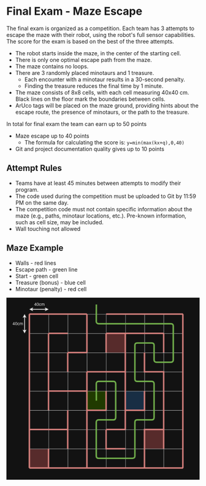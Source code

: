 # Final Exam - Maze Escape

The final exam is organized as a competition. Each team has 3 attempts to escape the maze with their robot, using the robot's full sensor capabilities. The score for the exam is based on the best of the three attempts.
 - The robot starts inside the maze, in the center of the starting cell.
 - There is only one optimal escape path from the maze.
 - The maze contains no loops.
 - There are 3 randomly placed minotaurs and 1 treasure.
   - Each encounter with a minotaur results in a 30-second penalty.
   - Finding the treasure reduces the final time by 1 minute.
 - The maze consists of 8x8 cells, with each cell measuring 40x40 cm. Black lines on the floor mark the boundaries between cells.
 - ArUco tags will be placed on the maze ground, providing hints about the escape route, the presence of minotaurs, or the path to the treasure.


In total for final exam the team can earn up to 50 points
 - Maze escape up to 40 points
   - The formula for calculating the score is: `y=min(max(kx+q),0,40)`
 - Git and project documentation quality gives up to 10 points

## Attempt Rules

 - Teams have at least 45 minutes between attempts to modify their program.
 - The code used during the competition must be uploaded to Git by 11:59 PM on the same day.
 - The competition code must not contain specific information about the maze (e.g., paths, minotaur locations, etc.). Pre-known information, such as cell size, may be included.
 - Wall touching not allowed

## Maze Example
 - Walls - red lines
 - Escape path - green line
 - Start - green cell
 - Treasure (bonus) - blue cell
 - Minotaur (penalty) - red cell

![Maze](../images/maze.png)
